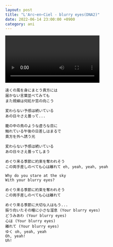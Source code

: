 ```yaml
---
layout: post
title: "L'Arc~en~Ciel - blurry eyes(DNA2)"
date: 2022-06-14 23:00:00 +0900
category: ani
---
```


<div class="video-container">
    <video id="player" class="video-js vjs-default-skin vjs-big-play-centered" data-json="/public/json/ani/L'Arc~en~Ciel - blurry eyes(DNA2).json"></video>
</div>

```
遠くの風を身にまとう貴方には
届かない言葉並べてみても
また視線は何処か窓の向こう

変わらない予感は続いている
あの日々さえ曇って...

籠の中の鳥のような虚ろな目に
触れている午後の日差しはまるで
貴方を外へ誘う光

変わらない予感は続いている
あの日々さえ曇ってしまう

めぐり来る季節に約束を奪われそう
この両手差しのべても心は離れて eh, yeah, yeah, yeah

Why do you stare at the sky
With your blurry eyes?

めぐり来る季節に約束を奪われそう
この両手差しのべても心は離れて

めぐり来る季節に大切な人はもう...
振り向いたその瞳に小さな溜息 (Your blurry eyes)
どうみあわ (Your blurry eyes)
心は (Your blurry eyes)
離れて (Your blurry eyes)
ゆく oh, yeah, yeah
Oh, yeah!
Uh!
```